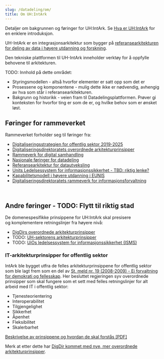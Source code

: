 ```yaml
---
slug: /datadeling/om/
title: Om UH:IntArk
---
```


Detaljer om bakgrunnen og føringer for UH:IntArk. Se [Hva er
UH:IntArk](/docs/datadeling/hva-er) for en enklere introduksjon.

UH-IntArk er en integrasjonsarkitektur som bygger på [referansearkitekturen for
deling av data i høyere utdanning og
forskning](https://unit-norge.github.io/unit-ra/main/B%C3%B8ker/Referansearkitektur%20for%20deling%20av%20data%20i%20h%C3%B8yere%20utdanning%20og%20forsking.html).

Den tekniske plattformen til UH-IntArk inneholder verktøy for å oppfylle
behovene til arkitekturen.

TODO: Innhold på dette området:


* Styringsmodellen - altså hvorfor elementer er satt opp som det er
* Prosessene og komponentene - mulig dette ikke er nødvendig, avhengig av hva som står i referansearkitekturen.
* Bakgrunn og historikk - veien fram til Datadelingsplattformen. Prøver gi konteksten for hvorfor ting er som de er, og hvilke behov som er ønsket løst.


## Føringer for rammeverket


Rammeverket forholder seg til føringer fra:


* [Digitaliseringsstrategien for offentlig sektor 2019-2025](https://www.regjeringen.no/no/dokumenter/en-digital-offentlig-sektor/id2653874/)
* [Digitaliseringsdirektoratets overordnede arkitekturprinsipper](https://www.digdir.no/digitalisering-og-samordning/overordnede-arkitekturprinsipper/1065)
* [Rammeverk for digital samhandling](https://www.digdir.no/nasjonal-arkitektur/rammeverk-digital-samhandling/2148)
* [Nasjonale føringer for datadeling](https://doc.difi.no/nasjonal-arkitektur/nab_arkitekturlandskap_segmentarkitektur_datadeling/)
* [Referansearkitektur for datautveksling](https://doc.difi.no/nasjonal-arkitektur/nab_referanse_arkitekturer_datautveksling/)
* [Units Ledelsessystem for informasjonssikkerhet - TBD: riktig lenke?](https://www.unit.no/en/node/694)
* [Kapabilitetsmodell i høyere utdanning i EUNIS](https://app.powerbi.com/view?r=eyJrIjoiMThhNjkzNmItOGQ4NC00MDkzLWI3MDQtNzY0ZjA1MjQ5MzViIiwidCI6ImFlMWE3NzI0LTQwNDEtNDQ2Mi1hNmRjLTUzOGNiMTk5NzA3ZSIsImMiOjh9)
* [Digitaliseringsdirektoratets rammeverk for informasjonsforvaltning](https://www.digdir.no/informasjonsforvaltning/informasjonsforvaltning/2113)


 


## Andre føringer - TODO: Flytt til riktig stad


De domenespesifikke prinsippene for UH:IntArk skal presisere og komplementere retningslinjer fra høyere nivå:


* [DigDirs overordnede arkitekturprinsipper](https://www.digdir.no/digitalisering-og-samordning/overordnede-arkitekturprinsipper/1065)
* TODO: [UH-sektorens arkitekturprinsipper](https://www.uninett.no/arkitektur)
* TODO: [UiOs ledelsessystem for informasjonssikkerhet (ISMS)](https://www.uio.no/tjenester/it/sikkerhet/lsis/)


### IT-arkitekturprinsipper for offentlig sektor


IntArk ble bygget utfra de felles arkitekturprinsippene for offentlig sektor som ble lagt frem som en del av [St. meld nr. 19 (2008-2009) - Ei forvaltning for demokrati og fellesskap](https://www.regjeringen.no/nb/dokumenter/stmeld-nr-19-2008-2009-/id552811/). Her besluttet regjeringen syv overordnede prinsipper som skal fungere som et sett med felles retningslinjer for alt arbeid med IT i offentlig sektor:


* Tjenesteorientering
* Interoperabilitet
* Tilgjengelighet
* Sikkerhet
* Åpenhet
* Fleksibilitet
* Skalerbarhet


[Beskrivelse av prinsippene og hvordan de skal forstås [PDF]](http://www.difi.no/sites/difino/files/arkitekturprinsipper-2.1.pdf)


Merk at etter dette har [DigDir kommet med nye, mer overordnede arkitekturprinsipper](https://www.digdir.no/digitalisering-og-samordning/overordnede-arkitekturprinsipper/1065).
